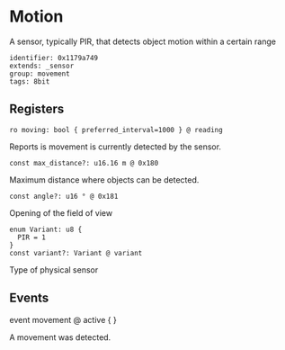 # Motion

A sensor, typically PIR, that detects object motion within a certain range

    identifier: 0x1179a749
    extends: _sensor
    group: movement
    tags: 8bit

## Registers

    ro moving: bool { preferred_interval=1000 } @ reading

Reports is movement is currently detected by the sensor.

    const max_distance?: u16.16 m @ 0x180

Maximum distance where objects can be detected.

    const angle?: u16 ° @ 0x181

Opening of the field of view

    enum Variant: u8 {
      PIR = 1
    }
    const variant?: Variant @ variant

Type of physical sensor

## Events

   event movement @ active { }

A movement was detected.